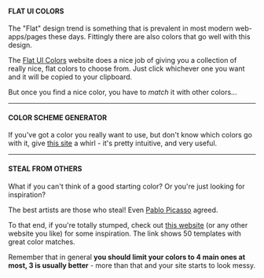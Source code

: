 
#### **FLAT UI COLORS**

  

The "Flat" design trend is something that is prevalent in most modern web-apps/pages these days. Fittingly there are also colors that go well with this design.

  

The [Flat UI Colors](https://flatuicolors.com/palette/defo) website does a nice job of giving you a collection of really nice, flat colors to choose from. Just click whichever one you want and it will be copied to your clipboard.

  

But once you find a nice color, you have to _match_ it with other colors...

  

----------

  

  

#### **COLOR SCHEME GENERATOR**

  

If you've got a color you really want to use, but don't know which colors go with it, give [this site](https://coolors.co/) a whirl - it's pretty intuitive, and very useful.

----------

  

  

#### **STEAL FROM OTHERS**

  

  

What if you can't think of a good starting color? Or you're just looking for inspiration?

  

The best artists are those who steal! Even [Pablo Picasso](https://quoteinvestigator.com/2013/03/06/artists-steal/) agreed.

  

To that end, if you're totally stumped, check out [this website](https://www.canva.com/learn/website-color-schemes/) (or any other website you like) for some inspiration. The link shows 50 templates with great color matches.

  

Remember that in general **you should limit your colors to 4 main ones at most, 3 is usually better** - more than that and your site starts to look messy.
